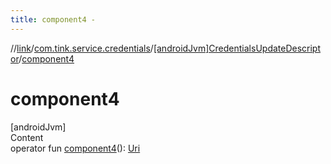 ```yaml
---
title: component4 -
---
```

//[link](../../index.md)/[com.tink.service.credentials](../index.md)/[[androidJvm]CredentialsUpdateDescriptor](index.md)/[component4](component4.md)



# component4  
[androidJvm]  
Content  
operator fun [component4](component4.md)(): [Uri](https://developer.android.com/reference/kotlin/android/net/Uri.html)  



